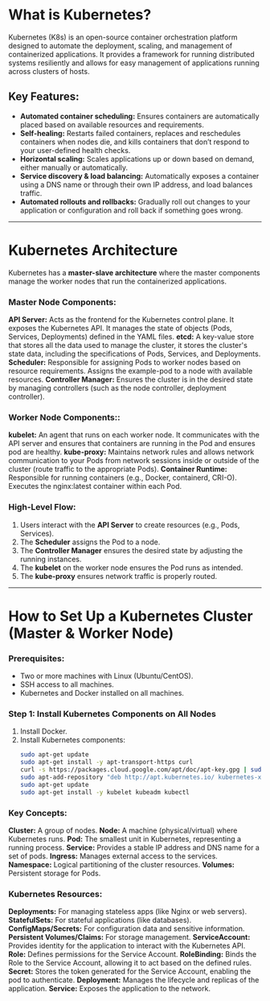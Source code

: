 # What is Kubernetes?

Kubernetes (K8s) is an open-source container orchestration platform designed to automate the deployment, scaling, and management of containerized applications. It provides a framework for running distributed systems resiliently and allows for easy management of applications running across clusters of hosts.

## Key Features:
- **Automated container scheduling:** Ensures containers are automatically placed based on available resources and requirements.
- **Self-healing:** Restarts failed containers, replaces and reschedules containers when nodes die, and kills containers that don’t respond to your user-defined health checks.
- **Horizontal scaling:** Scales applications up or down based on demand, either manually or automatically.
- **Service discovery & load balancing:** Automatically exposes a container using a DNS name or through their own IP address, and load balances traffic.
- **Automated rollouts and rollbacks:** Gradually roll out changes to your application or configuration and roll back if something goes wrong.

---

# Kubernetes Architecture

Kubernetes has a **master-slave architecture** where the master components manage the worker nodes that run the containerized applications.

### Master Node Components:
**API Server:** Acts as the frontend for the Kubernetes control plane. It exposes the Kubernetes API. It manages the state of objects (Pods, Services, Deployments) defined in the YAML files.
**etcd:** A key-value store that stores all the data used to manage the cluster, it stores the cluster's state data, including the specifications of Pods, Services, and Deployments.
**Scheduler:** Responsible for assigning Pods to worker nodes based on resource requirements. Assigns the example-pod to a node with available resources.
**Controller Manager:** Ensures the cluster is in the desired state by managing controllers (such as the node controller, deployment controller).

### Worker Node Components::
**kubelet:** An agent that runs on each worker node. It communicates with the API server and ensures that containers are running in the Pod and ensures pod are healthy.
**kube-proxy:** Maintains network rules and allows network communication to your Pods from network sessions inside or outside of the cluster (route traffic to the appropriate Pods).
**Container Runtime:** Responsible for running containers (e.g., Docker, containerd, CRI-O). Executes the nginx:latest container within each Pod.

### High-Level Flow:
1. Users interact with the **API Server** to create resources (e.g., Pods, Services).
2. The **Scheduler** assigns the Pod to a node.
3. The **Controller Manager** ensures the desired state by adjusting the running instances.
4. The **kubelet** on the worker node ensures the Pod runs as intended.
5. The **kube-proxy** ensures network traffic is properly routed.

---

# How to Set Up a Kubernetes Cluster (Master & Worker Node)

### Prerequisites:
- Two or more machines with Linux (Ubuntu/CentOS).
- SSH access to all machines.
- Kubernetes and Docker installed on all machines.

### Step 1: Install Kubernetes Components on All Nodes
1. Install Docker.
2. Install Kubernetes components:
   ```bash
   sudo apt-get update
   sudo apt-get install -y apt-transport-https curl
   curl -s https://packages.cloud.google.com/apt/doc/apt-key.gpg | sudo apt-key add -
   sudo apt-add-repository "deb http://apt.kubernetes.io/ kubernetes-xenial main"
   sudo apt-get update
   sudo apt-get install -y kubelet kubeadm kubectl


### Key Concepts:
**Cluster:** A group of nodes.
**Node:** A machine (physical/virtual) where Kubernetes runs.
**Pod:** The smallest unit in Kubernetes, representing a running process.
**Service:** Provides a stable IP address and DNS name for a set of pods.
**Ingress:** Manages external access to the services.
**Namespace:** Logical partitioning of the cluster resources.
**Volumes:** Persistent storage for Pods.


### Kubernetes Resources:
**Deployments:** For managing stateless apps (like Nginx or web servers).
**StatefulSets:** For stateful applications (like databases).
**ConfigMaps/Secrets:** For configuration data and sensitive information.
**Persistent Volumes/Claims:** For storage management.
**ServiceAccount:** Provides identity for the application to interact with the Kubernetes API.
**Role:** Defines permissions for the Service Account.
**RoleBinding:** Binds the Role to the Service Account, allowing it to act based on the defined rules.
**Secret:** Stores the token generated for the Service Account, enabling the pod to authenticate.
**Deployment:** Manages the lifecycle and replicas of the application.
**Service:** Exposes the application to the network.